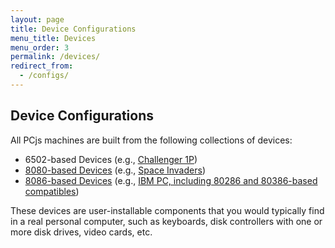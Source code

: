 ```yaml
---
layout: page
title: Device Configurations
menu_title: Devices
menu_order: 3
permalink: /devices/
redirect_from:
  - /configs/
---
```


Device Configurations
---

All PCjs machines are built from the following collections of devices:
 
* 6502-based Devices (e.g., [Challenger 1P](c1p/))
* [8080-based Devices](pc8080/) (e.g., [Space Invaders](pc8080/machine/invaders/))
* [8086-based Devices](pcx86/) (e.g., [IBM PC, including 80286 and 80386-based compatibles](pcx86/machine/))

These devices are user-installable components that you would typically find in a real personal computer,
such as keyboards, disk controllers with one or more disk drives, video cards, etc.
